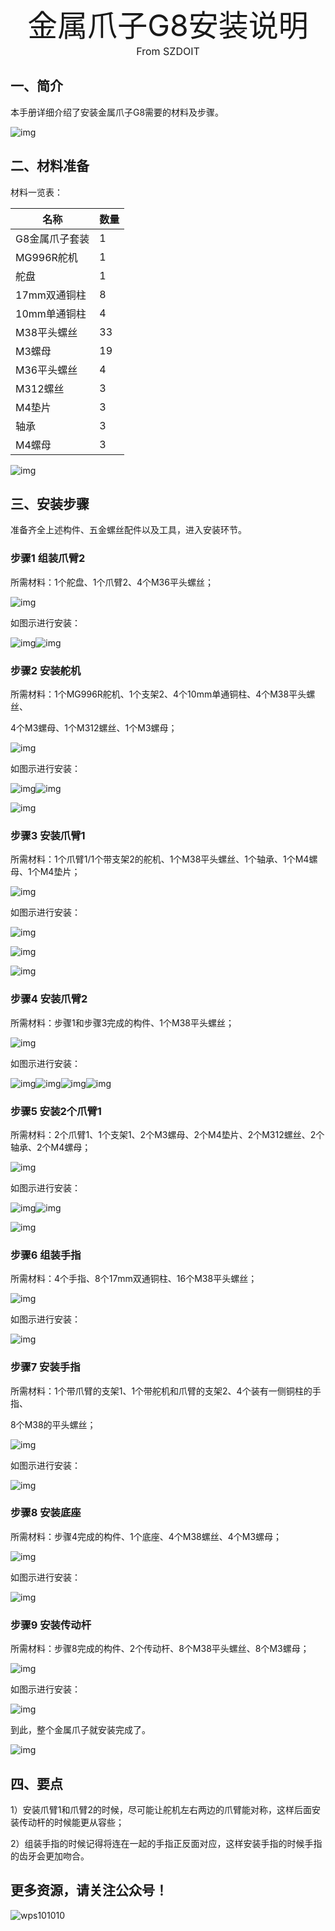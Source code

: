 <center><font size=10>金属爪子G8安装说明</font></center>
<center><font size=3> From SZDOIT </font></center>

## 一、简介

本手册详细介绍了安装金属爪子G8需要的材料及步骤。

![img](wps16.png) 

## 二、材料准备

材料一览表：

| 名称           | 数量 |
| -------------- | ---- |
| G8金属爪子套装 | 1    |
| MG996R舵机     | 1    |
| 舵盘           | 1    |
| 17mm双通铜柱   | 8    |
| 10mm单通铜柱   | 4    |
| M38平头螺丝    | 33   |
| M3螺母         | 19   |
| M36平头螺丝    | 4    |
| M312螺丝       | 3    |
| M4垫片         | 3    |
| 轴承           | 3    |
| M4螺母         | 3    |

![img](wps17.png) 

## 三、安装步骤

准备齐全上述构件、五金螺丝配件以及工具，进入安装环节。

### 步骤1 组装爪臂2

所需材料：1个舵盘、1个爪臂2、4个M36平头螺丝；

![img](wps18.png) 

如图示进行安装：

![img](wps19.png)![img](wps20.png) 

### 步骤2 安装舵机

所需材料：1个MG996R舵机、1个支架2、4个10mm单通铜柱、4个M38平头螺丝、

4个M3螺母、1个M312螺丝、1个M3螺母；

![img](wps21.png) 

如图示进行安装：

![img](wps22.png)![img](wps23.png) 

![img](wps24.png) 

### 步骤3 安装爪臂1

所需材料：1个爪臂1/1个带支架2的舵机、1个M38平头螺丝、1个轴承、1个M4螺母、1个M4垫片；

![img](wps25.png) 

如图示进行安装：

![img](wps26.png) 

![img](wps27.png) 

![img](wps28.png) 

### 步骤4 安装爪臂2

所需材料：步骤1和步骤3完成的构件、1个M38平头螺丝；

![img](wps29.png) 

如图示进行安装：

![img](wps30.png)![img](wps31.png)![img](wps32.png)![img](wps33.png) 

### 步骤5 安装2个爪臂1

所需材料：2个爪臂1、1个支架1、2个M3螺母、2个M4垫片、2个M312螺丝、2个轴承、2个M4螺母；

![img](wps34.png) 

如图示进行安装：

![img](wps35.png)![img](wps36.png) 

![img](wps37.png) 

### 步骤6 组装手指

所需材料：4个手指、8个17mm双通铜柱、16个M38平头螺丝；

![img](wps38.png) 

如图示进行安装：

![img](wps39.png) 

### 步骤7 安装手指

所需材料：1个带爪臂的支架1、1个带舵机和爪臂的支架2、4个装有一侧铜柱的手指、

8个M38的平头螺丝；

![img](wps40.png) 

如图示进行安装：

![img](wps41.png) 

### 步骤8 安装底座

所需材料：步骤4完成的构件、1个底座、4个M38螺丝、4个M3螺母；

![img](wps42.png) 

如图示进行安装：

![img](wps43.png) 

### 步骤9 安装传动杆

所需材料：步骤8完成的构件、2个传动杆、8个M38平头螺丝、8个M3螺母；

![img](wps44.png) 

如图示进行安装：

![img](wps45.png) 

到此，整个金属爪子就安装完成了。

![img](wps46.png) 

## 四、要点

1）安装爪臂1和爪臂2的时候，尽可能让舵机左右两边的爪臂能对称，这样后面安装传动杆的时候能更从容些；

2）组装手指的时候记得将连在一起的手指正反面对应，这样安装手指的时候手指的齿牙会更加吻合。

## 更多资源，请关注公众号！

![wps101010](wps101010.png)